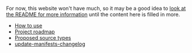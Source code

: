For now, this website won't have much, so it may be a good idea to [look at the README for more information](https://github.com/DrewNaylor/guinget/blob/master/README.md) until the content here is filled in more.

- [How to use](How-to-use)<br>
- [Project roadmap](Project-roadmap)<br>
- [Proposed source types](Proposed-source-types)<br>
- [update-manifests-changelog](update-manifests-changelog)